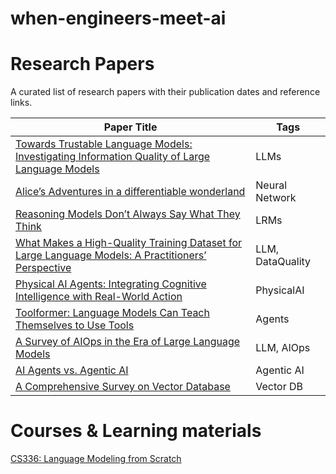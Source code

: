 # when-engineers-meet-ai


# Research Papers

A curated list of research papers with their publication dates and reference links.

| Paper Title                                                                                                                                                       | Tags             |
| ----------------------------------------------------------------------------------------------------------------------------------------------------------------- | ---------------- |
| [Towards Trustable Language Models: Investigating Information Quality of Large Language Models](https://arxiv.org/pdf/2401.13086)                                 | LLMs             |
| [Alice’s Adventures in a differentiable wonderland](https://arxiv.org/pdf/2404.17625)                                                                             | Neural Network   |
| [Reasoning Models Don’t Always Say What They Think](https://assets.anthropic.com/m/71876fabef0f0ed4/original/reasoning_models_paper.pdf)                          | LRMs             |
| [What Makes a High-Quality Training Dataset for Large Language Models: A Practitioners’ Perspective](https://nzjohng.github.io/publications/papers/ase2024_1.pdf) | LLM, DataQuality |
| [Physical AI Agents: Integrating Cognitive Intelligence with Real-World Action](https://arxiv.org/pdf/2501.08944v1)                                               | PhysicalAI       |
| [Toolformer: Language Models Can Teach Themselves to Use Tools](https://arxiv.org/pdf/2302.04761)                                                                 | Agents           |
| [A Survey of AIOps in the Era of Large Language Models](https://arxiv.org/abs/2507.12472)                                                                         | LLM, AIOps       |
| [AI Agents vs. Agentic AI](https://arxiv.org/pdf/2505.10468)                                                                                                      | Agentic AI       |
| [A Comprehensive Survey on Vector Database](https://arxiv.org/pdf/2310.11703v2)                                                                                   | Vector DB        |

# Courses & Learning materials

[CS336: Language Modeling from Scratch](https://stanford-cs336.github.io/spring2025/)

